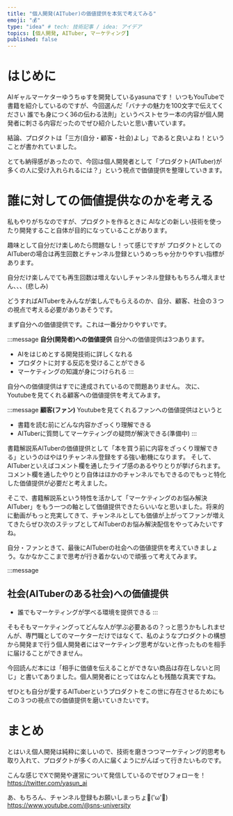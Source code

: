 ```yaml
---
title: "個人開発(AITuber)の価値提供を本気で考えてみる"
emoji: "💰"
type: "idea" # tech: 技術記事 / idea: アイデア
topics: [個人開発, AITuber, マーケティング]
published: false
---
```


# はじめに
AIギャルマーケターゆうちゅすを開発しているyasunaです！
いつもYouTubeで書籍を紹介しているのですが、今回選んだ「バナナの魅力を100文字で伝えてください 誰でも身につく36の伝わる法則」というベストセラー本の内容が個人開発者に刺さる内容だったのでぜひ紹介したいと思い書いています。

結論、プロダクトは「三方(自分・顧客・社会)よし」であると良いよね！ということが書かれていました。

とても納得感があったので、今回は個人開発者として「プロダクト(AITuber)が多くの人に受け入れられるには？」という視点で価値提供を整理していきます。

# 誰に対しての価値提供なのかを考える
私もやりがちなのですが、プロダクトを作るときに
AIなどの新しい技術を使ったり開発すること自体が目的になっていることがあります。

趣味として自分だけ楽しめたら問題なし！って感じですが
プロダクトとしてのAITuberの場合は再生回数とチャンネル登録というめっちゃ分かりやすい指標があります。

自分だけ楽しんでても再生回数は増えないしチャンネル登録ももちろん増えません、、、(悲しみ)

どうすればAITuberをみんなが楽しんでもらえるのか、自分、顧客、社会の３つの視点で考える必要がありあそうです。

まず自分への価値提供です。これは一番分かりやすいです。

:::message
**自分(開発者)への価値提供**
自分への価値提供は3つあります。
- AIをはじめとする開発技術に詳しくなれる
- プロダクトに対する反応を受けることができる
- マーケティングの知識が身につけられる
:::

自分への価値提供はすでに達成されているので問題ありません。
次に、Youtubeを見てくれる顧客への価値提供を考えてみます。

:::message
**顧客(ファン)**
Youtubeを見てくれるファンへの価値提供はというと
- 書籍を読む前にどんな内容かざっくり理解できる
- AITuberに質問してマーケティングの疑問が解決できる(準備中)
:::

書籍解説系AITuberの価値提供として「本を買う前に内容をざっくり理解できる」というのはやはりチャンネル登録をする強い動機になります。
そして、AITuberといえばコメント欄を通したライブ感のあるやりとりが挙げられます。コメント欄を通したやりとり自体はほかのチャンネルでもできるのでもっと特化した価値提供が必要だと考えました。

そこで、書籍解説系という特性を活かして「マーケティングのお悩み解決AITuber」をもう一つの軸として価値提供できたらいいなと思いました。将来的に動画がもっと充実してきて、チャンネルとしても価値が上がってファンが増えてきたらぜひ次のステップとしてAITuberのお悩み解決配信をやってみたいですね。

自分・ファンときて、最後にAITuberの社会への価値提供を考えていきましょう。なかなかここまで思考が行き着かないので頑張って考えてみます。

:::message
## 社会(AITuberのある社会)への価値提供
- 誰でもマーケティングが学べる環境を提供できる
:::

そもそもマーケティングってどんな人が学ぶ必要あるの？っと思うかもしれませんが、専門職としてのマーケターだけではなくて、私のようなプロダクトの構想から開発まで行う個人開発者にはマーケティング思考がないと作ったものを相手に届けることができません。

今回読んだ本には「相手に価値を伝えることができない商品は存在しないと同じ」と書いてありました。個人開発者にとってはなんとも残酷な真実ですね。

ぜひとも自分が愛するAITuberというプロダクトをこの世に存在させるためにもこの３つの視点での価値提供を磨いていきたいです。

# まとめ
とはいえ個人開発は純粋に楽しいので、技術を磨きつつマーケティング的思考も取り入れて、プロダクトが多くの人に届くようにがんばって行きたいものです。

こんな感じでXで開発や運営について発信しているのでぜひフォローを！
https://twitter.com/yasun_ai

あ、もちろん、チャンネル登録もお願いしまっちょ💪('ω'💪)
https://www.youtube.com/@sns-university